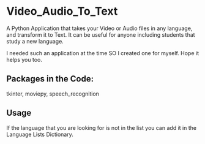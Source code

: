 # Video_Audio_To_Text
A Python Application that takes your Video or Audio files in any language, and transform it to Text. It can be useful for anyone including students that study a new language.

I needed such an application at the time SO I created one for myself. Hope it helps you too.


## Packages in the Code:
tkinter,
moviepy,
speech_recognition

## Usage
If the language that you are looking for is not in the list you can add it in the Language Lists Dictionary.

